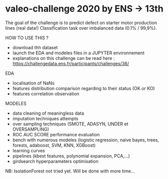 # valeo-challenge 2020 by ENS -> 13th

The goal of the challenge is to predict defect on starter motor production lines (real data!)
Classification task over imbalanced data (0.1% / 99,9%).

HOW TO USE THIS ?
- download thh dataset
- launch the EDA and modeles files in a JUPYTER environnement
- explanations on this challenge can be read here : https://challengedata.ens.fr/participants/challenges/36/

EDA
- localisation of NaNs
- features distribution comparison regarding to their status (OK or KO)
- features correlation observation

MODELES
- data cleaning of meaningless data
- imputation techniques attempts
- over sampling techniques (SMOTE, ADASYN, UNDER et OVERSAMPLING)
- ROC AUC SCORE performance evaluation
- bench with numerous modeles (logistic regression, naive bayes, trees, forests, adaboost, SVM, KNN, XGBoost)
- learning curves
- pipelines (kbest features, polynomial expansion, PCA,...)
- girdsearch hyperparameters optimisation

NB: IsolationForest not tried yet. Will be done with more time...

